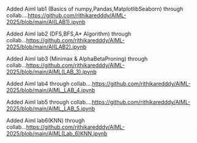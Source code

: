 Added Aiml lab1 (Basics of numpy,Pandas,MatplotlibSeaborn) through collab....https://github.com/rithikaredddy/AIML-2025/blob/main/AI(LAB1).ipynb  

Added Aiml lab2 (DFS,BFS,A* Algorithm) through collab...https://github.com/rithikaredddy/AIML-2025/blob/main/AI(LAB2).ipynb

Added Aiml lab3 (Minimax & AlphaBetaProning) through collab...https://github.com/rithikaredddy/AIML-2025/blob/main/AIML(LAB_3).ipynb

Added Aiml lab4 through collab....https://github.com/rithikaredddy/AIML-2025/blob/main/AIML_LAB_4.ipynb

Added Aiml lab5 through collab....https://github.com/rithikaredddy/AIML-2025/blob/main/AIML_LAB_5.ipynb

Added Aiml lab6(KNN) through collab...https://github.com/rithikaredddy/AIML-2025/blob/main/AIML(Lab_6)KNN.ipynb
